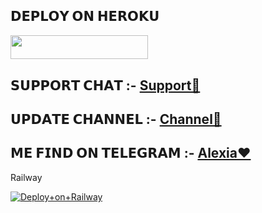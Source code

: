 ## 𝗗𝗘𝗣𝗟𝗢𝗬 𝗢𝗡 𝗛𝗘𝗥𝗢𝗞𝗨

<p align="left"><a href="https://heroku.com/deploy?template=https://github.com/KUNAL12459/officialalexiamusic"> <img src="https://img.shields.io/badge/Deploy%20To%20Heroku-voilet?style=for-the-badge&logo=heroku" width="220" height="38.45"/></a></p>

## 𝗦𝗨𝗣𝗣𝗢𝗥𝗧 𝗖𝗛𝗔𝗧 :- [Support🎊](https://t.me/ALEXIA_SUPPORT)


## 𝗨𝗣𝗗𝗔𝗧𝗘 𝗖𝗛𝗔𝗡𝗡𝗘𝗟 :- [Channel🤩](https://t.me/ALEXIA_UPDATE)

## 𝗠𝗘 𝗙𝗜𝗡𝗗 𝗢𝗡 𝗧𝗘𝗟𝗘𝗚𝗥𝗔𝗠 :- [Alexia❤️](https://t.me/Alexia_Robot)

Railway

[![Deploy+on+Railway](https://railway.app/button.svg)](https://railway.app/new/template?template=https://github.com/KUNAL12459/officialalexiamusic&envs=API_HASH,API_ID,ASSISTANT_PREFIX,BOT_TOKEN,DURATION_LIMIT,SUPPORT_GROUP,SUPPORT_CHANNEL,STRING_SESSION1,START_IMG_URL,LOG_GROUP_ID,MUSIC_BOT_NAME,SUDO_USERS)
